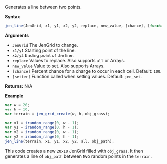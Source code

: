 Generates a line between two points.

**Syntax**
```js
jen_line(JenGrid, x1, y1, x2, y2, replace, new_value, [chance], [function]);
```

**Arguments**
- ``JenGrid`` The JenGrid to change.
- ``x1/y1`` Starting point of the line.
- `x2/y2` Ending point of the line.
- ``replace`` Values to replace. Also supports ``all`` or Arrays.
- ``new_value`` Value to set. Also supports Arrays.
- `[chance]` Percent chance for a change to occur in each cell. Default: `100`.
- `[setter]` Function called when setting values. Default: ``jen_set``.

**Returns:** N/A

**Example**
```js
var w = 20;
var h = 10;
var terrain = jen_grid_create(w, h, obj_grass);

var x1 = irandom_range(0, w - 1);
var y1 = irandom_range(0, h - 1);
var x2 = irandom_range(0, w - 1);
var y2 = irandom_range(0, h - 1);
jen_line(terrain, x1, y1, x2, y2, all, obj_path);
```

This code creates a new `20x10` JenGrid filled with `obj_grass`. It then generates a line of `obj_path` between two random points in the `terrain`.